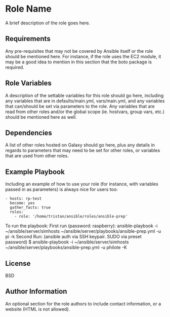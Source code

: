 Role Name
=========

A brief description of the role goes here.

Requirements
------------

Any pre-requisites that may not be covered by Ansible itself or the role should be mentioned here. For instance, if the role uses the EC2 module, it may be a good idea to mention in this section that the boto package is required.

Role Variables
--------------

A description of the settable variables for this role should go here, including any variables that are in defaults/main.yml, vars/main.yml, and any variables that can/should be set via parameters to the role. Any variables that are read from other roles and/or the global scope (ie. hostvars, group vars, etc.) should be mentioned here as well.

Dependencies
------------

A list of other roles hosted on Galaxy should go here, plus any details in regards to parameters that may need to be set for other roles, or variables that are used from other roles.

Example Playbook
----------------

Including an example of how to use your role (for instance, with variables passed in as parameters) is always nice for users too:

    - hosts: rp-test
      become: yes
      gather_facts: true
      roles:
        - role: '/home/tristan/ansible/roles/ansible-prep'

To run the playbook:
First run (password: raspberry):
ansible-playbook -i ~/ansible/server/simhosts ~/ansible/server/playbooks/ansible-prep.yml -u pi -k
Second Run: (ansible auth via SSH keypair. SUDO via preset password)
$ ansible-playbook -i ~/ansible/server/simhosts ~/ansible/server/playbooks/ansible-prep.yml -u philote -K

License
-------

BSD

Author Information
------------------

An optional section for the role authors to include contact information, or a website (HTML is not allowed).
